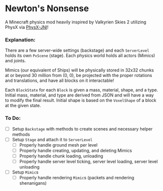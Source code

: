 # Newton's Nonsense
A Minecraft physics mod heavily inspired by Valkyrien Skies 2 utilizing PhysX via [PhysX-JNI](https://github.com/fabmax/physx-jni)!


### Explanation:
There are a few server-wide settings (backstage) and each `ServerLevel` holds its own `PxScene` (stage).
Each physics world holds all actors (Mimics) and joints.

Mimics (our equivalent of Ships) will be physically stored in 32x32 chunks at or beyond 30 million from (0, 0), be projected with the proper rotations and translations, and have all blocks on it interactable!

Each `BlockState` for each `Block` is given a mass, material, shape, and a type.
Initial mass, material, and type are derived from JSON and will have a way to modify the final result.
Initial shape is based on the `VoxelShape` of a block at the given state.


### To Do:
- [ ] Setup `Backstage` with methods to create scenes and necessary helper methods
- [ ] Setup `Stage` and attach it to `ServerLevel`
  - [ ] Properly handle ground mesh per level
  - [ ] Properly handle creating, updating, and deleting Mimics
  - [ ] Properly handle chunk loading, unloading
  - [ ] Properly handle server level ticking, server level loading, server level unloading
- [ ] Setup `Mimic`s
  - [ ] Properly handle rendering `Mimic`s (packets and rendering shenanigans)